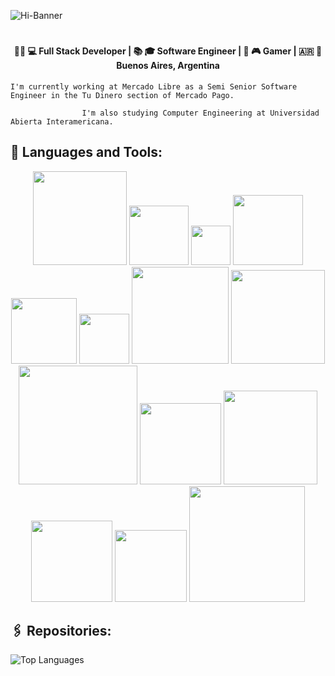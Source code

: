 
![Hi-Banner](https://github.com/user-attachments/assets/b7671bae-1aa3-4697-8c77-349b026644a3)
# 

<h4 align="center">👩‍💻 💻 Full Stack Developer  |  📚 🎓 Software Engineer  |  👾 🎮  Gamer  |  🇦🇷 📍 Buenos Aires, Argentina </h4>

````
I'm currently working at Mercado Libre as a Semi Senior Software Engineer in the Tu Dinero section of Mercado Pago.

                I'm also studying Computer Engineering at Universidad Abierta Interamericana.
````

## 🔨 Languages and Tools:
<div align="center">
  <img src="https://img.shields.io/badge/Python-3776AB?style=for-the-badge&logo=python&logoColor=white" width="150"/>
  <img src="https://img.shields.io/badge/Go-00ADD8?style=for-the-badge&logo=go&logoColor=white" width="95"/>
  <img src="https://img.shields.io/badge/C%23-239120?style=for-the-badge&logo=c-sharp&logoColor=white" width="63"/>
  <img src="https://img.shields.io/badge/.NET-512BD4?style=for-the-badge&logo=.net&logoColor=white" width="112"/>
  <img src="https://img.shields.io/badge/SQL-4479A1?style=for-the-badge&logo=postgresql&logoColor=white" width="105"/>
  <img src="https://img.shields.io/badge/C-A8B9CC?style=for-the-badge&logo=c&logoColor=white" width="80"/>
  <img src="https://img.shields.io/badge/Jenkins-D24939?style=for-the-badge&logo=jenkins&logoColor=white" width="155"/>
  <img src="https://img.shields.io/badge/GitHub-181717?style=for-the-badge&logo=github&logoColor=white" width="150"/>
  <img src="https://img.shields.io/badge/JavaScript-F7DF1E?style=for-the-badge&logo=javascript&logoColor=black" width="190"/>
  <img src="https://img.shields.io/badge/React-61DAFB?style=for-the-badge&logo=react&logoColor=black" width="130"/>
  <img src="https://img.shields.io/badge/Node.js-339933?style=for-the-badge&logo=nodedotjs&logoColor=white" width="150"/>
  <img src="https://img.shields.io/badge/HTML5-E34F26?style=for-the-badge&logo=html5&logoColor=white" width="130"/>
  <img src="https://img.shields.io/badge/CSS3-1572B6?style=for-the-badge&logo=css3&logoColor=white" width="115"/>
  <img src="https://img.shields.io/badge/Bootstrap-7952B3?style=for-the-badge&logo=bootstrap&logoColor=white" width="185"/>
</div>

## 🖇️ Repositories:
![Top Languages](https://github-readme-stats.vercel.app/api/top-langs/?username=melinatabor&layout=compact&show_icons=true&bg_color=45,ff85b3,9f7aea&title_color=ffffff&text_color=ffffff)

